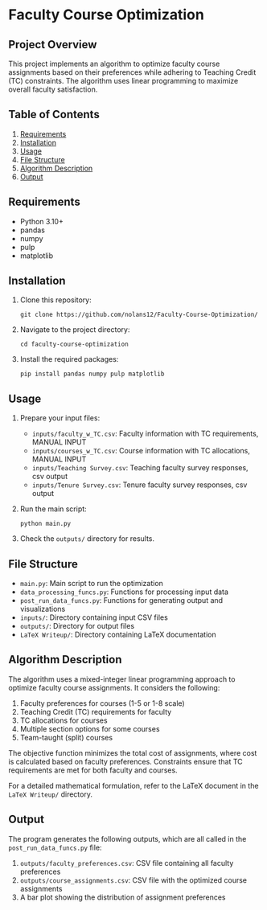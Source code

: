 # Faculty Course Optimization

## Project Overview

This project implements an algorithm to optimize faculty course assignments based on their preferences while adhering to Teaching Credit (TC) constraints. The algorithm uses linear programming to maximize overall faculty satisfaction.

## Table of Contents

1. [Requirements](#requirements)
2. [Installation](#installation)
3. [Usage](#usage)
4. [File Structure](#file-structure)
5. [Algorithm Description](#algorithm-description)
6. [Output](#output)


## Requirements

- Python 3.10+
- pandas
- numpy
- pulp
- matplotlib

## Installation

1. Clone this repository:
   ```
   git clone https://github.com/nolans12/Faculty-Course-Optimization/
   ```

2. Navigate to the project directory:
   ```
   cd faculty-course-optimization
   ```

3. Install the required packages:
   ```
   pip install pandas numpy pulp matplotlib
   ```

## Usage

1. Prepare your input files:
   - `inputs/faculty_w_TC.csv`: Faculty information with TC requirements, MANUAL INPUT
   - `inputs/courses_w_TC.csv`: Course information with TC allocations, MANUAL INPUT
   - `inputs/Teaching Survey.csv`: Teaching faculty survey responses, csv output
   - `inputs/Tenure Survey.csv`: Tenure faculty survey responses, csv output

2. Run the main script:
   ```
   python main.py
   ```

3. Check the `outputs/` directory for results.

## File Structure

- `main.py`: Main script to run the optimization
- `data_processing_funcs.py`: Functions for processing input data
- `post_run_data_funcs.py`: Functions for generating output and visualizations
- `inputs/`: Directory containing input CSV files
- `outputs/`: Directory for output files
- `LaTeX Writeup/`: Directory containing LaTeX documentation

## Algorithm Description

The algorithm uses a mixed-integer linear programming approach to optimize faculty course assignments. It considers the following:

1. Faculty preferences for courses (1-5 or 1-8 scale)
2. Teaching Credit (TC) requirements for faculty
3. TC allocations for courses
4. Multiple section options for some courses
5. Team-taught (split) courses

The objective function minimizes the total cost of assignments, where cost is calculated based on faculty preferences. Constraints ensure that TC requirements are met for both faculty and courses.

For a detailed mathematical formulation, refer to the LaTeX document in the `LaTeX Writeup/` directory.

## Output

The program generates the following outputs, which are all called in the `post_run_data_funcs.py` file:

1. `outputs/faculty_preferences.csv`: CSV file containing all faculty preferences
2. `outputs/course_assignments.csv`: CSV file with the optimized course assignments
3. A bar plot showing the distribution of assignment preferences
